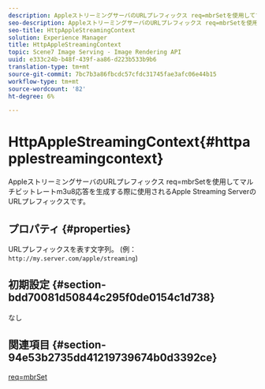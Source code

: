 ```yaml
---
description: AppleストリーミングサーバのURLプレフィックス req=mbrSetを使用してマルチビットレートm3u8応答を生成する際に使用されるApple Streaming ServerのURLプレフィックスです。
seo-description: AppleストリーミングサーバのURLプレフィックス req=mbrSetを使用してマルチビットレートm3u8応答を生成する際に使用されるApple Streaming ServerのURLプレフィックスです。
seo-title: HttpAppleStreamingContext
solution: Experience Manager
title: HttpAppleStreamingContext
topic: Scene7 Image Serving - Image Rendering API
uuid: e333c24b-b48f-439f-aa86-d223b533b9b6
translation-type: tm+mt
source-git-commit: 7bc7b3a86fbcdc57cfdc31745fae3afc06e44b15
workflow-type: tm+mt
source-wordcount: '82'
ht-degree: 6%

---
```



# HttpAppleStreamingContext{#httpapplestreamingcontext}

AppleストリーミングサーバのURLプレフィックス req=mbrSetを使用してマルチビットレートm3u8応答を生成する際に使用されるApple Streaming ServerのURLプレフィックスです。

## プロパティ {#properties}

URLプレフィックスを表す文字列。 (例：`http://my.server.com/apple/streaming`)

## 初期設定 {#section-bdd70081d50844c295f0de0154c1d738}

なし

## 関連項目 {#section-94e53b2735dd41219739674b0d3392ce}

[req=mbrSet](../../../../../is-api/http-ref/image-serving-api-ref/c-http-protocol-reference/c-command-reference/r-req/r-mbrset.md#reference-603d75babde74508a878c27bd4cced73)
